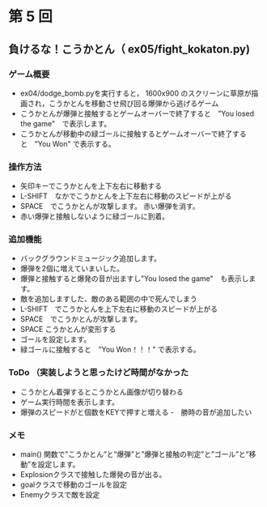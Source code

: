 # 第 5 回
## 負けるな！こうかとん（ ex05/fight_kokaton.py)
### ゲーム概要
- ex04/dodge_bomb.pyを実行すると， 1600x900 のスクリーンに草原が描画され，こうかとんを移動させ飛び回る爆弾から逃げるゲーム
- こうかとんが爆弾と接触するとゲームオーバーで終了すると　”You losed the game"　で表示します。
- こうかとんが移動中の緑ゴールに接触するとゲームオーバーで終了すると　”You Won" で表示する。
### 操作方法
- 矢印キーでこうかとんを上下左右に移動する
- L-SHIFT　なかでこうかとんを上下左右に移動のスピードが上がる
- SPACE　でこうかとんが攻撃します。 赤い爆弾を消す。
- 赤い爆弾と接触しないように緑ゴールに到着。
### 追加機能
- バックグラウンドミュージック追加します。
- 爆弾を2個に増えていまいした。
- 爆弾と接触すると爆発の音が出ますし”You losed the game"　も表示します。
- 敵を追加しますした、敵のある範囲の中で死んでしまう
- L-SHIFT　でこうかとんを上下左右に移動のスピードが上がる
- SPACE　でこうかとんが攻撃します。
- SPACE こうかとんが変形する
- ゴールを設定します。
- 緑ゴールに接触すると　”You Won！！！" で表示する。
### ToDo （実装しようと思ったけど時間がなかった
- こうかとん着弾するとこうかとん画像が切り替わる
- ゲーム実行時間を表示します。
- 爆弾のスピードがと個数をKEYで押すと増える
-　勝時の音が追加したい
### メモ
- main() 関数で”こうかとん”と”爆弾”と”爆弾と接触の判定”と”ゴール”と”移動”を設定します。
- Explosionクラスで接触した爆発の音が出る。
- goalクラスで移動のゴールを設定
- Enemyクラスで敵を設定
